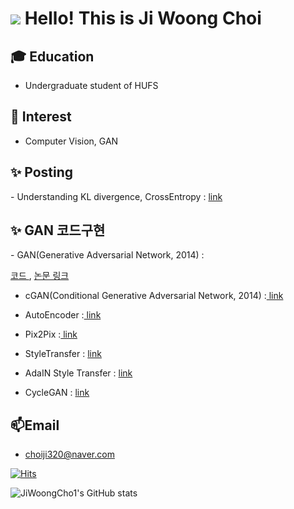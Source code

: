   
<h1> 

<img src="http://img.shields.io/badge/-222222?style=flat&logo=about.me&logoColor=blue"/>
        
</a>
Hello! This is Ji Woong Choi </h1>

<h2> 🎓 Education</h1>

- Undergraduate student of HUFS

<h2>👀 Interest</h2>

- Computer Vision, GAN

<h2> ✨ Posting </h2>
- Understanding KL divergence, CrossEntropy : <A href = "https://blog.naver.com/choiji320/222831783707"> link </A>

<h2> ✨ GAN 코드구현 </h2><P>
- GAN(Generative Adversarial Network, 2014) :<A href = "https://github.com/JiWoongCho1/GAN/blob/main/GAN.ipynb"> <P> 
  코드 </A>,  <A href = "https://proceedings.neurips.cc/paper/2014/file/5ca3e9b122f61f8f06494c97b1afccf3-Paper.pdf">  논문 링크 </A>
  
- cGAN(Conditional Generative Adversarial Network, 2014) :<A href = "https://github.com/JiWoongCho1/GAN/blob/main/cGAN.ipynb"> link </A><P>
  
- AutoEncoder :<A href = "https://github.com/JiWoongCho1/GAN/blob/main/AutoEncoder.ipynb"> link </A><P>
  
- Pix2Pix :<A href = "https://github.com/JiWoongCho1/GAN/blob/main/Pix2Pix.ipynb"> link </A><P>
  
- StyleTransfer : <A href = "https://github.com/JiWoongCho1/GAN/blob/main/Style_Transfer.ipynb"> link </A><P>
  
- AdaIN Style Transfer : <A href = "https://github.com/JiWoongCho1/GAN/blob/main/AdaIN%20Style%20Transfer.ipynb"> link </A><P>
  
- CycleGAN : <A href = "https://github.com/JiWoongCho1/GAN/blob/main/CycleGAN.ipynb"> link </A><P>
  

<h2> 📫Email </h2>

- choiji320@naver.com


[![Hits](https://hits.seeyoufarm.com/api/count/incr/badge.svg?url=https%3A%2F%2Fgithub.com%2FJiWoongCho1&count_bg=%233DC8BE&title_bg=%23555555&icon=&icon_color=%23E7E7E7&title=Gihub+Stats&edge_flat=false)](https://hits.seeyoufarm.com)

![JiWoongCho1's GitHub stats](https://github-readme-stats.vercel.app/api?username=JiWoongCho1&theme=dark&show_icons=true)

<!---
JiWoongCho1/JiWoongCho1 is a ✨ special ✨ repository because its `README.md` (this file) appears on your GitHub profile.
You can click the Preview link to take a look at your changes.
--->
